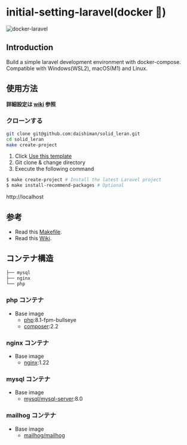 # initial-setting-laravel(docker 🐳)

<img src="https://user-images.githubusercontent.com/35098175/145682384-0f531ede-96e0-44c3-a35e-32494bd9af42.png" alt="docker-laravel">


## Introduction

Build a simple laravel development environment with docker-compose. Compatible with Windows(WSL2), macOS(M1) and Linux.



## 使用方法

**詳細設定は [wiki](https://github.com/daishiman/initial-setting-laravel/wiki) 参照**

### クローンする

```bash
git clone git@github.com:daishiman/solid_leran.git
cd solid_leran
make create-project
```

1. Click [Use this template](https://github.com/daishiman/initial-setting-laravel)
2. Git clone & change directory
3. Execute the following command

```bash
$ make create-project # Install the latest Laravel project
$ make install-recommend-packages # Optional
```

http://localhost

## 参考

- Read this [Makefile](https://github.com/daishiman/initial-setting-laravel/blob/main/Makefile).
- Read this [Wiki](https://github.com/daishiman/initial-setting-laravel/wiki).

## コンテナ構造

```bash
├── mysql
├── nginx
└── php
```

### php コンテナ

- Base image
  - [php](https://hub.docker.com/_/php):8.1-fpm-bullseye
  - [composer](https://hub.docker.com/_/composer):2.2

### nginx コンテナ

- Base image
  - [nginx](https://hub.docker.com/_/nginx):1.22

### mysql コンテナ

- Base image
  - [mysql/mysql-server](https://hub.docker.com/r/mysql/mysql-server):8.0

### mailhog コンテナ

- Base image
  - [mailhog/mailhog](https://hub.docker.com/r/mailhog/mailhog)
